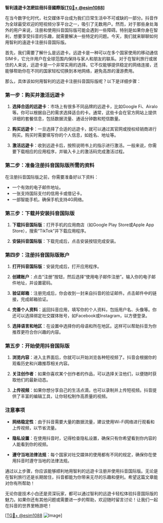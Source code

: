 **智利遠遊卡怎麽註冊抖音國際版[[TG💪+ @esim1088](https://t.me/s/esim1088)]**

在当今数字化时代，社交媒体平台成为我们日常生活中不可或缺的一部分。抖音作为全球最受欢迎的短视频分享平台之一，吸引了无数用户。然而，对于那些身处海外的用户来说，注册和使用抖音国际版可能会遇到一些障碍。特别是如果你身在智利，想要享受抖音的乐趣，就需要解决一些特定的问题。今天，我们就来聊聊如何用智利的遠遊卡注册抖音国际版。

首先，我们需要了解什么是远遊卡。远遊卡是一种可以在多个国家使用的移动通信SIM卡，它允许用户在全球范围内保持与家人和朋友的联系。对于在智利旅行或居住的人来说，远遊卡是一个非常实用的选择。它不仅能够提供稳定的网络连接，还能够帮助你在不同的国家轻松切换到本地网络，避免高昂的漫游费用。

那么，具体该如何用智利的远遊卡注册抖音国际版呢？以下是详细步骤：

### 第一步：购买并激活远遊卡

1. **选择合适的远遊卡**：市场上有很多不同品牌的远遊卡，比如Google Fi、Airalo等。你可以根据自己的需求选择适合的卡。通常，这些卡会在官方网站上提供详细的套餐信息，包括数据流量、通话分钟数和短信数量。

2. **购买远遊卡**：一旦选择了合适的远遊卡，就可以通过其官网或授权经销商进行购买。购买时需要填写你的个人信息，如姓名、地址等。

3. **激活远遊卡**：收到远遊卡后，按照说明书上的指示进行激活。一般来说，你需要下载相应的应用程序，并输入卡上的激活码完成激活过程。

### 第二步：准备注册抖音国际版所需的资料

在注册抖音国际版之前，你需要准备好以下资料：

- 一个有效的电子邮件地址。
- 一张支持国际支付的信用卡或借记卡。
- 一部智能手机，确保手机支持4G网络。

### 第三步：下载并安装抖音国际版

1. **下载抖音国际版**：打开手机的应用商店（如Google Play Store或Apple App Store），搜索“TikTok”并下载应用程序。

2. **安装抖音国际版**：下载完成后，点击安装按钮完成安装。

### 第四步：注册抖音国际版账户

1. **打开抖音国际版**：安装完成后，打开应用程序。

2. **创建账户**：点击“注册”按钮，然后选择“使用电子邮件注册”。输入你的电子邮件地址，并设置密码。

3. **验证邮箱**：注册完成后，你会收到一封来自抖音的验证邮件。点击邮件中的链接，完成邮箱验证。

4. **完善个人资料**：返回抖音应用，填写你的个人资料，包括用户名、头像等。你还可以选择绑定社交媒体账号，如Facebook或Instagram，以方便登录。

5. **选择语言和地区**：在设置中选择你的母语和所在地区。这样可以帮助抖音为你推荐更符合你兴趣的内容。

### 第五步：开始使用抖音国际版

1. **浏览内容**：进入主界面后，你就可以开始浏览各种短视频了。抖音会根据你的观看历史和兴趣推荐相关内容。

2. **关注创作者**：如果你喜欢某个创作者的作品，可以选择关注他们，以便随时获取他们的最新动态。

3. **上传视频**：如果你想分享自己的生活点滴，也可以录制并上传短视频。抖音提供了丰富的编辑工具，让你轻松制作高质量的视频。

### 注意事项

- **网络稳定性**：由于抖音需要大量的数据流量，建议使用Wi-Fi网络进行观看和上传视频，以节省流量。
  
- **隐私设置**：在使用抖音时，记得检查隐私设置，确保只有你希望看到你内容的人能看到你的视频。

- **遵守当地法律法规**：每个国家对社交媒体的使用都有不同的规定，确保你在使用抖音时遵守当地的法律法规。

通过以上步骤，你应该能够顺利地用智利的远遊卡注册并使用抖音国际版。无论是在智利旅行还是长期居住，抖音都能为你带来无尽的乐趣和便利。希望这篇文章能对你有所帮助！

无论你是技术小白还是资深玩家，都可以通过智利的远遊卡轻松体验抖音国际版的魅力。如果你还有其他问题或需要进一步的帮助，欢迎随时留言讨论！让我们一起在抖音的世界里畅游吧！

[[TG💪+ @esim1088](https://t.me/s/esim1088) ![Image](https://i.postimg.cc/4NQfJmqS/Snipaste-2025-05-13-00-14-12.png)]